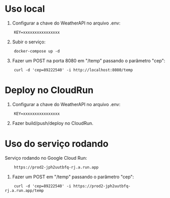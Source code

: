 # Uso local

1. Configurar a chave do WeatherAPI no arquivo .env:
```
    KEY=xxxxxxxxxxxxxxxx
```

2. Subir o serviço:
```
    docker-compose up -d
```

3. Fazer um POST na porta 8080 em "/temp" passando o parâmetro "cep":
```
    curl -d 'cep=89222540' -i http://localhost:8080/temp
```

# Deploy no CloudRun

1. Configurar a chave do WeatherAPI no arquivo .env:
```
    KEY=xxxxxxxxxxxxxxxx
```

2. Fazer build/push/deploy no CloudRun.

# Uso do serviço rodando

Serviço rodando no Google Cloud Run:
```
    https://prod2-jph2uutbfq-rj.a.run.app
```

1. Fazer um POST em "/temp" passando o parâmetro "cep":
```
    curl -d 'cep=89222540' -i https://prod2-jph2uutbfq-rj.a.run.app/temp
```
